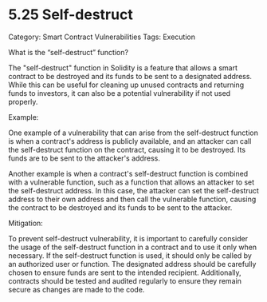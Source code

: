 # 5.25 Self-destruct

Category: Smart Contract Vulnerabilities
Tags: Execution

What is the “self-destruct” function?

The "self-destruct" function in Solidity is a feature that allows a smart contract to be destroyed and its funds to be sent to a designated address. While this can be useful for cleaning up unused contracts and returning funds to investors, it can also be a potential vulnerability if not used properly.

Example:

One example of a vulnerability that can arise from the self-destruct function is when a contract's address is publicly available, and an attacker can call the self-destruct function on the contract, causing it to be destroyed. Its funds are to be sent to the attacker's address.

Another example is when a contract's self-destruct function is combined with a vulnerable function, such as a function that allows an attacker to set the self-destruct address. In this case, the attacker can set the self-destruct address to their own address and then call the vulnerable function, causing the contract to be destroyed and its funds to be sent to the attacker.

Mitigation:

To prevent self-destruct vulnerability, it is important to carefully consider the usage of the self-destruct function in a contract and to use it only when necessary. If the self-destruct function is used, it should only be called by an authorized user or function. The designated address should be carefully chosen to ensure funds are sent to the intended recipient. Additionally, contracts should be tested and audited regularly to ensure they remain secure as changes are made to the code.